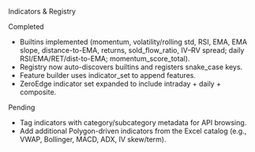 Indicators & Registry

Completed
- Builtins implemented (momentum, volatility/rolling std, RSI, EMA, EMA slope, distance-to-EMA, returns, sold_flow_ratio, IV–RV spread; daily RSI/EMA/RET/dist-to-EMA; momentum_score_total).
- Registry now auto-discovers builtins and registers snake_case keys.
- Feature builder uses indicator_set to append features.
- ZeroEdge indicator set expanded to include intraday + daily + composite.

Pending
- Tag indicators with category/subcategory metadata for API browsing.
- Add additional Polygon-driven indicators from the Excel catalog (e.g., VWAP, Bollinger, MACD, ADX, IV skew/term).
